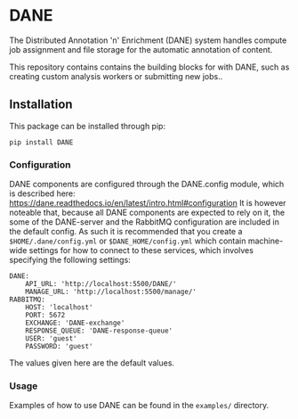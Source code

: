 # DANE
The Distributed Annotation 'n' Enrichment (DANE) system handles compute job assignment and file storage for the automatic annotation of content.

This repository contains contains the building blocks for with DANE, such as creating custom analysis workers or submitting new jobs..

## Installation

This package can be installed through pip:

    pip install DANE

### Configuration

DANE components are configured through the DANE.config module, which is described here: https://dane.readthedocs.io/en/latest/intro.html#configuration 
It is however noteable that, because all DANE components are expected to rely on it, the some of the DANE-server and the RabbitMQ configuration 
are included in the default config. As such it is recommended that you create a `$HOME/.dane/config.yml` or `$DANE_HOME/config.yml` which contain machine-wide settings for how to connect to these services, which involves specifying the following settings:

```
DANE:
    API_URL: 'http://localhost:5500/DANE/'
    MANAGE_URL: 'http://localhost:5500/manage/'
RABBITMQ:
    HOST: 'localhost'
    PORT: 5672
    EXCHANGE: 'DANE-exchange'
    RESPONSE_QUEUE: 'DANE-response-queue'
    USER: 'guest'
    PASSWORD: 'guest'
```

The values given here are the default values.

### Usage

Examples of how to use DANE can be found in the `examples/` directory.
